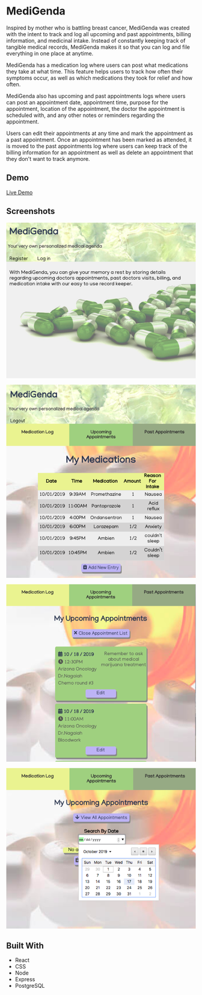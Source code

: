 # **MediGenda**

Inspired by mother who is battling breast cancer, MediGenda was created with the intent to track and log all upcoming and past appointments, billing information, and medicinal intake. Instead of constantly keeping track of tangible medical records, MediGenda makes it so that you can log and file everything in one place at anytime. 

MediGenda has a medication log where users can post what medications they take at what time. This feature helps users to track how often their symptoms occur, as well as which medications they took for relief and how often. 

MediGenda also has upcoming and past appointments logs where users can post an appointment date, appointment time, purpose for the appointment, location of the appointment, the doctor the appointment is scheduled with, and any other notes or reminders regarding the appointment.

 Users can edit their appointments at any time and mark the appointment as a past appointment. Once an appointment has been marked as attended, it is moved to the past appointments log where users can keep track of the billing information for an appointment as well as delete an appointment that they don't want to track anymore. 

## **Demo**

[Live Demo](https://medigenda-app.pratttarin.now.sh/)

## **Screenshots**


![MediGenda screenshot](/src/images/medigendaHome.jpg)


![MediGenda screenshot](/src/images/medlog.jpg)


![MediGenda screenshot](/src/images/upcomingAppts.jpg)


![MediGenda screenshot](/src/images/searchDate.jpg)

## **Built With**
* React
* CSS
* Node
* Express
* PostgreSQL






